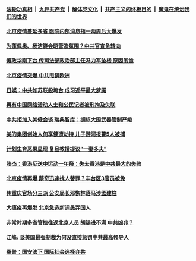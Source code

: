 

####  [法轮功真相](../../../../basic/blob/master/README.md?t=06160302) &nbsp;|&nbsp; [九评共产党](../../../../9ping.md/blob/master/README.md?t=06160302) &nbsp;|&nbsp; [解体党文化](../../../../jtdwh.md/blob/master/README.md?t=06160302)  &nbsp;|&nbsp; [共产主义的终极目的](../../../../gczydzjmd.md/blob/master/README.md?t=06160302) &nbsp;|&nbsp; [魔鬼在统治我们的世界](../../../../mgztzwmdsj.md/blob/master/README.md?t=06160302) 

#### [北京疫情蔓延多省 医院内部消息指一两周后大爆发](../pages/soh5/390547.md?t=06160302) 
#### [为蓬佩奥、杨洁篪会晤营造氛围？中共官宣急转向](../pages/soh5/390502.md?t=06160302) 
#### [傅政华刚下台 传司法部政治部主任冯力军坠楼 原因吊诡](../pages/soh5/390439.md?t=06160302) 
#### [北京疫情突爆  中共甩锅欧洲 ](../pages/soh5/390478.md?t=06160302) 
#### [日媒：中共如苏联般垮台 成习近平最大梦魇](../pages/soh5/390472.md?t=06160302) 
#### [再有中国网络活动人士和公民记者被刑拘及失联 ](../pages/soh5/390388.md?t=06160302) 
#### [中共拒加入美俄会谈 瑞典智库：拥核大国武器管制严峻](../pages/soh5/390382.md?t=06160302) 
#### [美的集团创始人何享健遭劫持 儿子游河报警5人被捕](../pages/soh5/390406.md?t=06160302) 
#### [计划生育恶果显现 复旦教授提议“一妻多夫”](../pages/soh5/390349.md?t=06160302) 
#### [张杰：香港反送中运动一年祭：失去香港是中共最大的失败](../pages/soh5/390355.md?t=06160302) 
#### [北京疫情再爆  蔡奇迅速找人替罪？丰台区3官员被免](../pages/soh5/390364.md?t=06160302) 
#### [传重庆官场分三派 公安局长邓恢林落马涉孟建柱](../pages/soh5/390340.md?t=06160302) 
#### [大瘟疫再爆发 北京急造新词愚弄国人](../pages/soh5/390331.md?t=06160302) 
#### [非常时期多省管控往返北京人员 胡锡进不满 中共凶兆？](../pages/soh5/390217.md?t=06160302) 
#### [江峰: 谈美国最强制裁为何没直接惩罚中共最高领导人](../pages/soh5/390310.md?t=06160302) 
#### [桑普：国安法下 国际社会选择弃共](../pages/soh5/390289.md?t=06160302) 
